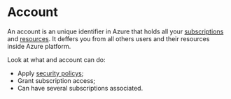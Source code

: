 # Account

An account is an unique identifier in Azure that holds all your [subscriptions](/Fundamentals/subscription.md) and [resources](/Fundamentals/resource.md). It deffers you from all others users and their resources inside Azure platform. 

Look at what and account can do:

- Apply [security policys](security-policy.md);
- Grant subscription access;
- Can have several subscriptions associated.

